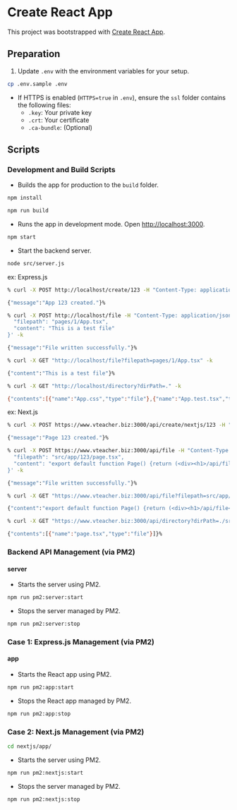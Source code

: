 # Create React App

This project was bootstrapped with [Create React App](https://github.com/facebook/create-react-app).

## Preparation

1. Update `.env` with the environment variables for your setup.

```bash
cp .env.sample .env
```   

- If HTTPS is enabled (`HTTPS=true` in `.env`), ensure the `ssl` folder contains the following files:
    - `.key`: Your private key
    - `.crt`: Your certificate
    - `.ca-bundle`: (Optional)

## Scripts

### Development and Build Scripts

- Builds the app for production to the `build` folder.

```bash
npm install
```

```bash
npm run build
```

- Runs the app in development mode. Open [http://localhost:3000](http://localhost:3000).

```bash
npm start
```

- Start the backend server.

```bash
node src/server.js
```

ex: Express.js 

```bash
% curl -X POST http://localhost/create/123 -H "Content-Type: application/json"

{"message":"App 123 created."}%
```

```bash
% curl -X POST http://localhost/file -H "Content-Type: application/json" -d '{
  "filepath": "pages/1/App.tsx", 
  "content": "This is a test file"
}' -k

{"message":"File written successfully."}%   
```

```bash
% curl -X GET "http://localhost/file?filepath=pages/1/App.tsx" -k

{"content":"This is a test file"}%                           
```

```bash
% curl -X GET "http://localhost/directory?dirPath=." -k   

{"contents":[{"name":"App.css","type":"file"},{"name":"App.test.tsx","type":"file"},{"name":"App.tsx","type":"file"},{"name":"DynamicApp.tsx","type":"file"},{"name":"index.css","type":"file"},{"name":"index.tsx","type":"file"},{"name":"logo.svg","type":"file"},{"name":"pages","type":"directory","contents":[{"name":".gitkeep","type":"file"},{"name":"1","type":"directory","contents":[{"name":"App.tsx","type":"file"}]},{"name":"2","type":"directory","contents":[{"name":"App.tsx","type":"file"}]},{"name":"4","type":"directory","contents":[{"name":"App.tsx","type":"file"}]},{"name":"5","type":"directory","contents":[{"name":"App.tsx","type":"file"}]},{"name":"6","type":"directory","contents":[{"name":"App.tsx","type":"file"}]}]},{"name":"react-app-env.d.ts","type":"file"},{"name":"reportWebVitals.ts","type":"file"},{"name":"server.js","type":"file"},{"name":"setupTests.ts","type":"file"}]}%  
```

ex: Next.js

```bash
% curl -X POST https://www.vteacher.biz:3000/api/create/nextjs/123 -H "Content-Type: application/json"

{"message":"Page 123 created."}%
```

```bash
% curl -X POST https://www.vteacher.biz:3000/api/file -H "Content-Type: application/json" -d '{
  "filepath": "src/app/123/page.tsx", 
  "content": "export default function Page() {return (<div><h1>/api/file</h1></div>);}"
}' -k

{"message":"File written successfully."}%
```

```bash
% curl -X GET "https://www.vteacher.biz:3000/api/file?filepath=src/app/123/page.tsx" -k

{"content":"export default function Page() {return (<div><h1>/api/file</h1></div>);}"}%
```

```bash
% curl -X GET "https://www.vteacher.biz:3000/api/directory?dirPath=./src/app/123/" -k   

{"contents":[{"name":"page.tsx","type":"file"}]}%
```

### Backend API Management (via PM2)

#### server

- Starts the server using PM2.

```bash
npm run pm2:server:start
```

- Stops the server managed by PM2.

```bash
npm run pm2:server:stop
```

### Case 1: Express.js Management (via PM2)

#### app

- Starts the React app using PM2.

```bash
npm run pm2:app:start
```

- Stops the React app managed by PM2.

```bash
npm run pm2:app:stop
```

### Case 2: Next.js Management (via PM2)

```bash
cd nextjs/app/
```

- Starts the server using PM2.

```bash
npm run pm2:nextjs:start
```

- Stops the server managed by PM2.

```bash
npm run pm2:nextjs:stop
```
